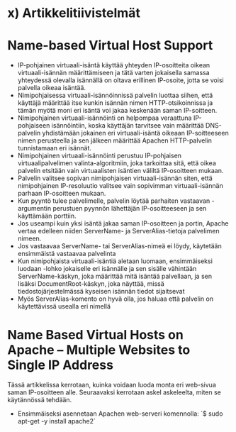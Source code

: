 # x) Artikkelitiivistelmät 

# Name-based Virtual Host Support

- IP-pohjainen virtuaali-isäntä käyttää yhteyden IP-osoitteita oikean virtuaali-isännän määrittämiseen ja tätä varten jokaisella samassa yhteydessä olevalla isännällä on oltava erillinen IP-osoite, jotta se voisi palvella oikeaa isäntää.
- Nimipohjaisessa virtuaali-isännöinnissä palvelin luottaa siihen, että käyttäjä määrittää itse kunkin isännän nimen HTTP-otsikoinnissa ja tämän myötä moni eri isäntä voi jakaa keskenään saman IP-soitteen.
- Nimipohjainen virtuaali-isännöinti on helpompaa veraattuna IP-pohjaiseen isännöintiin, koska käyttäjän tarvitsee vain määrittää DNS-palvelin yhdistämään jokainen eri virtuaali-isäntä oikeaan IP-soitteeseen nimen perusteella ja sen jälkeen määrittää Apachen HTTP-palvelin tunnistamaan eri isännät.
- Nimipohjainen virtuaali-isännöinti perustuu IP-pohjaisen virtuaalipalvelimen valinta-algoritmiin, joka tarkoittaa sitä, että oikea palvelin etsitään vain virtuaalisten isäntien väliltä IP-osoitteen mukaan.
- Palvelin valitsee sopivan nimipohjaisen virtuaali-isännän siten, että nimipohjainen IP-resoluutio valitsee vain sopivimman virtuaali-isännän parhaan IP-osoitteen mukaan.
- Kun pyyntö tulee palvelimelle, palvelin löytää parhaiten vastaavan <VirtualHost>-argumentin perustuen pyynnön lähettäjän IP-osoitteeseen ja sen käyttämään porttiin.
- Jos useampi kuin yksi isäntä jakaa saman IP-osoitteen ja portin, Apache vertaa edelleen niiden ServerName- ja ServerAlias-tietoja palvelimen nimeen.
- Jos vastaavaa ServerName- tai ServerAlias-nimeä ei löydy, käytetään ensimmäistä vastaavaa palvelinta
- Kun nimipohjaista virtuaali-isäntiä aletaan luomaan, ensimmäiseksi luodaan <VirtualHost>-lohko jokaiselle eri isännälle ja sen sisälle vähintään ServerName-käskyn, joka määrittää mitä isäntää palvellaan, ja sen lisäksi DocumentRoot-käskyn, joka näyttää, missä tiedostojärjestelmässä kyseisen isännän tiedot sijaitsevat
- Myös ServerAlias-komento on hyvä olla, jos haluaa että palvelin on käytettävissä usealla eri nimellä

# Name Based Virtual Hosts on Apache – Multiple Websites to Single IP Address

Tässä artikkelissa kerrotaan, kuinka voidaan luoda monta eri web-sivua saman IP-osoitteen alle. Seuraavaksi kerrotaan askel askeleelta, miten se käytännössä tehdään.
- Ensimmäiseksi asennetaan Apachen web-serveri komennolla:
    ´$ sudo apt-get -y install apache2´
